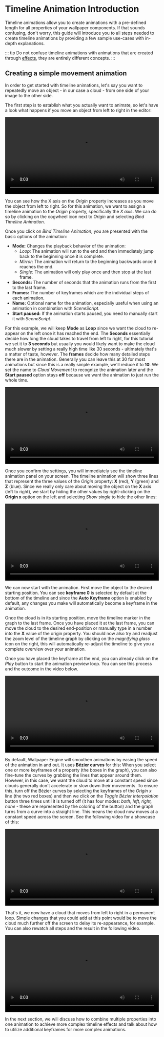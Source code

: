 # Timeline Animation Introduction

Timeline animations allow you to create animations with a pre-defined length for all properties of your wallpaper components. If that sounds confusing, don't worry, this guide will introduce you to all steps needed to create timeline animations by providing a few sample use-cases with in-depth explanations.

::: tip
Do not confuse timeline animations with animations that are created through [effects](/scene/effects/overview), they are entirely different concepts.
:::

## Creating a simple movement animation

In order to get started with timeline animations, let's say you want to repeatedly move an object - in our case a cloud - from one side of your image to the other side.

The first step is to establish what you actually want to animate, so let's have a look what happens if you move an object from left to right in the editor:

<video width="100%" controls>
  <source src="/videos/timeline_intro.mp4" type="video/mp4">
  Your browser does not support the video tag.
</video>

You can see how the X axis on the *Origin* property increases as you move the object from left to right. So for this animation, we want to assign a timeline animation to the *Origin* property, specifically the *X axis*. We can do so by clicking on the cogwheel icon next to *Origin* and selecting *Bind Timeline Animation*.

Once you click on *Bind Timeline Animation*, you are presented with the basic options of the animation:

* **Mode:** Changes the playback behavior of the animation:
    * *Loop:* The animation will run to the end and then immediately jump back to the beginning once it is complete.
    * *Mirror:* The animation will return to the beginning backwards once it reaches the end.
    * *Single:* The animation will only play once and then stop at the last frame.
* **Seconds:** The number of seconds that the animation runs from the first to the last frame.
* **Frames:** The number of keyframes which are the individual steps of each animation.
* **Name:** Optional name for the animation, especially useful when using an animation in combination with *SceneScript*.
* **Start paused:** If the animation starts paused, you need to manually start it with *SceneScript*.

For this example, we will keep **Mode** as **Loop** since we want the cloud to re-appear on the left once it has reached the end. The **Seconds** essentially decide how long the cloud takes to travel from left to right, for this tutorial we set it to **3 seconds** but usually you would likely want to make the cloud much slower by setting a really high time like 30 seconds - ultimately that's a matter of taste, however. The **frames** decide how many detailed steps there are in the animation. Generally you can leave this at 30 for most animations but since this is a really simple example, we'll reduce it to **10**. We set the name to *Cloud Movement* to recognize the animation later and the **Start paused** option stays **off** because we want the animation to just run the whole time.

<video width="100%" controls>
  <source src="/videos/timeline_simple_configuration.mp4" type="video/mp4">
  Your browser does not support the video tag.
</video>

Once you confirm the settings, you will immediately see the timeline animation panel on your screen. The timeline animation will show three lines that represent the three values of the *Origin* property: **X** (red), **Y** (green) and **Z** (blue). Since we really only care about moving the object on the **X** axis (left to right), we start by hiding the other values by right-clicking on the **Origin x** option on the left and selecting *Show single* to hide the other lines:

<video width="100%" controls>
  <source src="/videos/timeline_show_single.mp4" type="video/mp4">
  Your browser does not support the video tag.
</video>

We can now start with the animation. First move the object to the desired starting position. You can see **keyframe 0** is selected by default at the bottom of the timeline and since the **Auto Keyframe** option is enabled by default, any changes you make will automatically become a keyframe in the animation.

Once the cloud is in its starting position, move the timeline marker in the graph to the last frame. Once you have placed it at the last frame, you can move the cloud to the desired end-position or manually type in a number into the **X** value of the origin property. You should now also try and readjust the zoom level of the timeline graph by clicking on the *magnifying glass* icon on the right, this will automatically re-adjust the timeline to give you a complete overview over your animation.

Once you have placed the keyframe at the end, you can already click on the *Play* button to start the animation preview loop. You can see this process and the outcome in the video below.

<video width="100%" controls>
  <source src="/videos/timeline_keyframe_placement.mp4" type="video/mp4">
  Your browser does not support the video tag.
</video>

By default, Wallpaper Engine will smoothen animations by easing the speed of the animation in and out. It uses **Bézier curves** for this: When you select one or more keyframes of a property (the boxes in the graph), you can also fine-tune the curves by grabbing the lines that appear around them. However, in this case, we want the cloud to move at a constant speed since clouds generally don't accelerate or slow down their movements. To ensure this, turn off the Bézier curves by selecting the keyframes of the *Origin x* line (the two red boxes) and then we click on the *Toggle Bézier interpolation* button three times until it is turned off (it has four modes: *both, left, right, none* - these are represented by the coloring of the button) and the graph turns from a curve into a straight line. This means the cloud now moves at a constant speed across the screen. See the following video for a showcase of this:

<video width="100%" controls>
  <source src="/videos/timeline_interpolation.mp4" type="video/mp4">
  Your browser does not support the video tag.
</video>

That's it, we now have a cloud that moves from left to right in a permanent loop. Simple changes that you could add at this point would be to move the cloud much further off the screen to delay its re-appearance, for example. You can also rewatch all steps and the result in the following video.

<video width="100%" controls>
  <source src="/videos/timeline_simple_movement.mp4" type="video/mp4">
  Your browser does not support the video tag.
</video>

In the next section, we will discuss how to combine multiple properties into one animation to achieve more complex timeline effects and talk about how to utilize additional keyframes for more complex animations.
